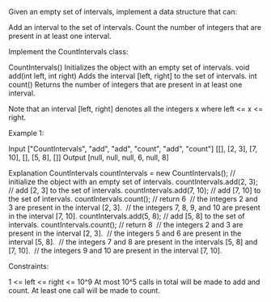 
Given an empty set of intervals, implement a data structure that can:


Add an interval to the set of intervals.
Count the number of integers that are present in at least one interval.


Implement the CountIntervals class:


CountIntervals() Initializes the object with an empty set of intervals.
void add(int left, int right) Adds the interval [left, right] to the set of
intervals.
int count() Returns the number of integers that are present in at least one
interval.


Note that an interval [left, right] denotes all the integers x where left <=
x <= right.


Example 1:


Input
["CountIntervals", "add", "add", "count", "add", "count"]
[[], [2, 3], [7, 10], [], [5, 8], []]
Output
[null, null, null, 6, null, 8]

Explanation
CountIntervals countIntervals = new CountIntervals(); // initialize the
object with an empty set of intervals. 
countIntervals.add(2, 3);  // add [2, 3] to the set of intervals.
countIntervals.add(7, 10); // add [7, 10] to the set of intervals.
countIntervals.count();    // return 6
⁠                          // the integers 2 and 3 are present in the
interval [2, 3].
⁠                          // the integers 7, 8, 9, and 10 are present in the
interval [7, 10].
countIntervals.add(5, 8);  // add [5, 8] to the set of intervals.
countIntervals.count();    // return 8
⁠                          // the integers 2 and 3 are present in the
interval [2, 3].
⁠                          // the integers 5 and 6 are present in the
interval [5, 8].
⁠                          // the integers 7 and 8 are present in the
intervals [5, 8] and [7, 10].
⁠                          // the integers 9 and 10 are present in the
interval [7, 10].



Constraints:


1 <= left <= right <= 10^9
At most 10^5 calls in total will be made to add and count.
At least one call will be made to count.




